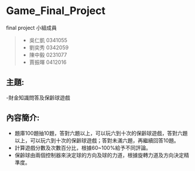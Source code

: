 # Game_Final_Project
final project
 小組成員
> * 吳仁凱 0341055
> * 劉奕秀 0342059
> * 陳中毅 0231077
> * 賈振暉 0412016

## 主題:
-財金知識問答及保齡球遊戲

## 內容簡介:
- 題庫100題抽10題，答對六題以上，可以玩六到十次的保齡球遊戲，答對六題以上，可以玩六到十次的保齡球遊戲；答對未滿六題，再繼續回答10題。
- 計算遊戲分數及次數百分比，根據60~100%給予不同評論。
- 保齡球由兩個控制器來決定球的方向及球的力道，根據旋轉力道及方向決定精準度。
